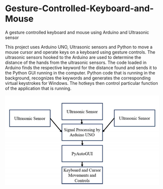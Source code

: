 # Gesture-Controlled-Keyboard-and-Mouse

A gesture controlled keyboard and mouse using Arduino and Ultrasonic sensor

This project uses Arduino UNO, Ultrasonic sensors and Python to move a mouse cursor and operate keys on a keyboard using gesture controls. 
The ultrasonic sensors hooked to the Arduino are used to determine the distance of the hands from the ultrasonic sensors. 
The code loaded in Arduino finds the respective keyword for the distance found and sends it to the Python GUI running in the computer. 
Python code that is running in the background, recognizes the keywords and generates the corresponding virtual keystrokes for Windows. 
The hotkeys then control particular function of the application that is running.

<img src = https://github.com/rajeshwaranravi/Gesture-Controlled-Keyboard-and-Mouse/blob/main/Blockdiagram.jpg>
